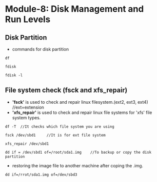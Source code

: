 # Module-8: Disk Management and Run Levels
## Disk Partition
* commands for disk partition
 ```
 df
 ```
 ```
 fdisk
 ```
 ```
 fdisk -l
 ```
 ## File system check (fsck and xfs_repair)
 * **'fsck'** is used to check and repair linux filesystem.(ext2, ext3, ext4)   //ext=extension
 * **'xfs_repair'** is used to check and repair linux file systems for 'xfs' file system types.
 ```
 df -T  //It checks which file system you are using 
 ```
 ```
 fsck /dev/sbd1     //It is for ext file system
 ```
 ```
 xfs_repair /dev/sbd1
 ```
 ```
 dd if = /dev/sbd1 of=/root/sda1.img    //To backup or copy the disk partition
 ```
 * restoring the image file to another machine after coping the .img.
 ```
 dd if=/rrot/sda1.img of=/dev/sbd3
 ```